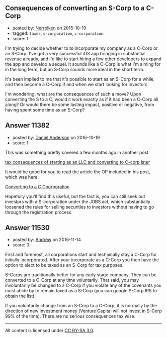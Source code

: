 ## Consequences of converting an S-Corp to a C-Corp

- posted by: [Nerrolken](https://stackexchange.com/users/1518241/nerrolken) on 2016-10-19
- tagged: `taxes`, `s-corporation`, `c-corporation`
- score: 1

I'm trying to decide whether to to incorporate my company as a C-Corp or an S-Corp. I've got a very successful iOS app bringing in substantial revenue already, and I'd like to start hiring a few other developers to expand the app and develop a sequel. It sounds like a C-Corp is what I'm aiming for in the long term, but an S-Corp sounds more ideal in the short term. 

It's been implied to me that it's possible to start as an S-Corp for a while, and then become a C-Corp if and when we start looking for investors. 

I'm wondering, what are the consequences of such a move? Upon converting the S to a C, would it work exactly as if it had been a C-Corp all along? Or would there be some lasting impact, positive or negative, from having spent some time as an S-Corp?


## Answer 11382

- posted by: [Daniel Anderson](https://stackexchange.com/users/8398759/daniel-anderson) on 2016-10-19
- score: 1

<p>This was something briefly covered a few months ago in another post:</p>

<p><a href="https://startups.stackexchange.com/questions/9580/tax-consequences-of-starting-as-an-llc-and-converting-to-c-corp-later">tax consequences of starting as an LLC and converting to C-corp later</a></p>

<p>It would be good for you to read the article the OP included in his post, which was here:</p>

<p><a href="http://www.nolo.com/legal-encyclopedia/converting-llc-corporation-s-corporation.html" rel="nofollow noreferrer">Converting to a C Coorporation</a></p>

<p>Hopefully you'll find this useful, but the fact is, you can still seek out investors with a S-corporation under the JOBS act, which substantially loosened the rules for selling securities to investors without having to go through the registration process.</p>



## Answer 11530

- posted by: [Andrew](https://stackexchange.com/users/9640421/andrew) on 2016-11-14
- score: 0

First and foremost, all corporations start and technically stay a C-Corp for initially incorporated. After your incorporate as a C-Corp you then have the option to elect to be taxed as an S-Corp for tax purposes.

S-Corps are traditionally better for any early stage company. They can be converted to a C-Corp at any time voluntarily. That said, you may involuntarily be changed to a C-Corp if you violate any of the covenants you must abide by to remain taxed as a S-Corp (you can google S-Corp IRS to obtain the list).

If you voluntarily change from an S-Corp to a C-Corp, it is normally by the direction of new investment money (Venture Capital will not invest in S-Corp 99% of the time). There are no serious consequences tax wise.



---

All content is licensed under [CC BY-SA 3.0](https://creativecommons.org/licenses/by-sa/3.0/).

